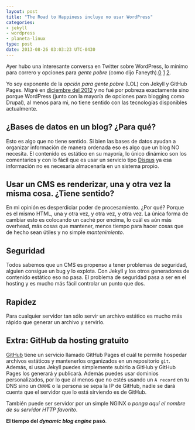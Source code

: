 ```yaml
---
layout: post
title: "The Road to Happiness incluye no usar WordPress"
categories:
- jekyll
- wordpress
- planeta-linux
type: post
date: 2013-08-26 03:03:23 UTC-0430
---
```

Ayer hubo una interesante conversa en Twitter sobre WordPress, lo mínimo para correro y opciones para *gente pobre* (como dijo Faneyth).[0](https://twitter.com/phenobarbital/status/371819458421346304) [1](https://twitter.com/LuisAlejandro/status/371821008681852930) [2](https://twitter.com/zentraedi/status/371821336706166786).

Yo soy exponente de la *opción para gente pobre* (LOL) con Jekyll y GitHub Pages. Migré en [diciembre del 2012](http://ghostbar.co/2012/12/15/switched-to-jekyll/) y no fué por pobreza exactamente sino porque WordPress (junto con la mayoría de opciones para blogging como Drupal), al menos para mi, no tiene sentido con las tecnologías disponibles actualmente.

¿Bases de datos en un blog? ¿Para qué?
--------------------------------------
Esto es algo que no tiene sentido. Si bien las bases de datos ayudan a organizar información de manera ordenada eso es algo que un blog NO necesita. El contenido es estático en su mayoría, lo único dinámico son los comentarios y con lo fácil que es usar un servicio tipo [Disqus](http://disqus.com) ya esa información no es necesaria almacenarla en un sistema propio.

Usar un CMS es renderizar, una y otra vez la misma cosa. ¿Tiene sentido?
------------------------------------------------------------------------
En mi opinión es desperdiciar poder de procesamiento. ¿Por qué? Porque es el mismo HTML, una y otra vez, y otra vez, y otra vez. La única forma de cambiar esto es colocando un caché por encima, lo cuál es aún más overhead, más cosas que mantener, menos tiempo para hacer cosas que de hecho sean útiles y no simple *mantenimiento*.

Seguridad
---------
Todos sabemos que un CMS es propenso a tener problemas de seguridad, alguien consigue un bug y lo explota. Con Jekyll y los otros generadores de contenido estático eso no pasa. El problema de seguridad pasa a ser en el hosting y es mucho más fácil controlar un punto que dos.

Rapidez
-------
Para cualquier servidor tan sólo servir un archivo estático es mucho más rápido que generar un archivo y servirlo.

Extra: GitHub da hosting gratuito
---------------------------------
[GitHub](https://github.com/) tiene un servicio llamado GitHub Pages el cuál te permite hospedar archivos estáticos y mantenerlos organizados en un repositorio `git`. Además, si usas Jekyll puedes simplemente subirlo a GitHub y GitHub Pages los generará y publicará. Además puedes usar dominios personalizados, por lo que al menos que no estés usando un `A record` en tu DNS sino un `CNAME` o la persona se sepa la IP de GitHub, nadie se dará cuenta que el servidor que lo está sirviendo es de GitHub.

También puede ser servidor por un simple NGINX o *ponga aquí el nombre de su servidor HTTP favorito*.

**El tiempo del *dynamic blog engine* pasó**.
